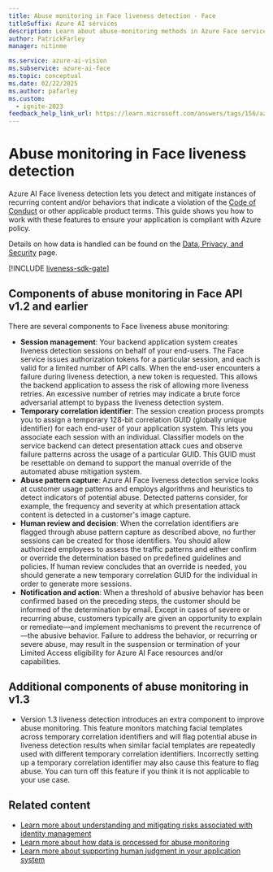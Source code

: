 ```yaml
---
title: Abuse monitoring in Face liveness detection - Face
titleSuffix: Azure AI services
description: Learn about abuse-monitoring methods in Azure Face service.
author: PatrickFarley
manager: nitinme

ms.service: azure-ai-vision
ms.subservice: azure-ai-face
ms.topic: conceptual
ms.date: 02/22/2025
ms.author: pafarley
ms.custom:
  - ignite-2023
feedback_help_link_url: https://learn.microsoft.com/answers/tags/156/azure-face
---
```


# Abuse monitoring in Face liveness detection

Azure AI Face liveness detection lets you detect and mitigate instances of recurring content and/or behaviors that indicate a violation of the [Code of Conduct](/legal/ai-code-of-conduct?context=/azure/ai-services/computer-vision/context/context) or other applicable product terms. This guide shows you how to work with these features to ensure your application is compliant with Azure policy.

Details on how data is handled can be found on the [Data, Privacy, and Security](/azure/ai-foundry/responsible-ai/face/data-privacy-security) page.

[!INCLUDE [liveness-sdk-gate](./includes/liveness-sdk-gate.md)]

## Components of abuse monitoring in Face API v1.2 and earlier

There are several components to Face liveness abuse monitoring:
- **Session management**: Your backend application system creates liveness detection sessions on behalf of your end-users. The Face service issues authorization tokens for a particular session, and each is valid for a limited number of API calls. When the end-user encounters a failure during liveness detection, a new token is requested. This allows the backend application to assess the risk of allowing more liveness retries. An excessive number of retries may indicate a brute force adversarial attempt to bypass the liveness detection system.
- **Temporary correlation identifier**: The session creation process prompts you to assign a temporary 128-bit correlation GUID (globally unique identifier) for each end-user of your application system. This lets you associate each session with an individual. Classifier models on the service backend can detect presentation attack cues and observe failure patterns across the usage of a particular GUID. This GUID must be resettable on demand to support the manual override of the automated abuse mitigation system.
- **Abuse pattern capture**: Azure AI Face liveness detection service looks at customer usage patterns and employs algorithms and heuristics to detect indicators of potential abuse. Detected patterns consider, for example, the frequency and severity at which presentation attack content is detected in a customer's image capture.
- **Human review and decision**: When the correlation identifiers are flagged through abuse pattern capture as described above, no further sessions can be created for those identifiers. You should allow authorized employees to assess the traffic patterns and either confirm or override the determination based on predefined guidelines and policies. If human review concludes that an override is needed, you should generate a new temporary correlation GUID for the individual in order to generate more sessions.
- **Notification and action**: When a threshold of abusive behavior has been confirmed based on the preceding steps, the customer should be informed of the determination by email. Except in cases of severe or recurring abuse, customers typically are given an opportunity to explain or remediate&mdash;and implement mechanisms to prevent the recurrence of&mdash;the abusive behavior. Failure to address the behavior, or recurring or severe abuse, may result in the suspension or termination of your Limited Access eligibility for Azure AI Face resources and/or capabilities.

## Additional components of abuse monitoring in v1.3 

-	Version 1.3 liveness detection introduces an extra component to improve abuse monitoring. This feature monitors matching facial templates across temporary correlation identifiers and will flag potential abuse in liveness detection results when similar facial templates are repeatedly used with different temporary correlation identifiers. Incorrectly setting up a temporary correlation identifier may also cause this feature to flag abuse. You can turn off this feature if you think it is not applicable to your use case.

## Related content

- [Learn more about understanding and mitigating risks associated with identity management](/azure/security/fundamentals/identity-management-overview)
- [Learn more about how data is processed for abuse monitoring](/azure/ai-foundry/responsible-ai/face/data-privacy-security)
- [Learn more about supporting human judgment in your application system](/azure/ai-foundry/responsible-ai/face/characteristics-and-limitations#design-the-system-to-support-human-judgment)
